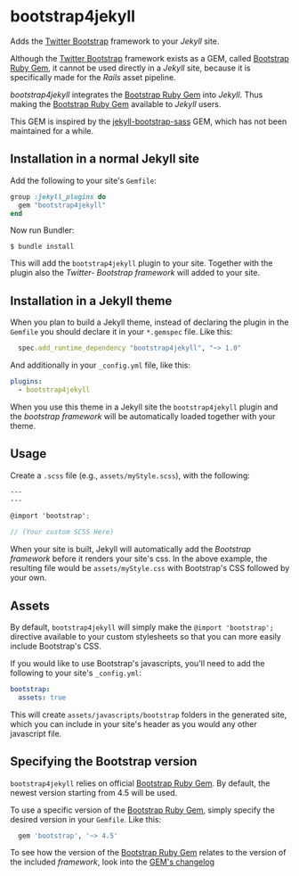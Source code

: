 # bootstrap4jekyll
Adds the 
[Twitter Bootstrap](https://getbootstrap.com/)
framework to your _Jekyll_ site.

Although the
[Twitter Bootstrap](https://getbootstrap.com/)
framework exists as a GEM, called [Bootstrap Ruby Gem][BRG],
it cannot be used directly in a _Jekyll_ site, because it is specifically made for the
_Rails_ asset pipeline.

_bootstrap4jekyll_ integrates the 
[Bootstrap Ruby Gem][BRG]
into _Jekyll_. Thus making the [Bootstrap Ruby Gem][BRG]
available to _Jekyll_ users.

This GEM is inspired by the 
[jekyll-bootstrap-sass](https://github.com/benbalter/jekyll-bootstrap-sass) GEM,
which has not been maintained for a while.

## Installation in a normal Jekyll site

Add the following to your site's `Gemfile`:

```ruby
group :jekyll_plugins do
  gem "bootstrap4jekyll"
end
```
Now run Bundler:

```console
$ bundle install
```
This will add the `bootstrap4jekyll` plugin to your site. Together with the plugin also the _Twitter-
Bootstrap framework_ will added to your site.

## Installation in a Jekyll theme

When you plan to build a Jekyll theme, instead of declaring the plugin in the `Gemfile` you 
should declare it in your `*.gemspec` file. Like this:

```ruby
  spec.add_runtime_dependency "bootstrap4jekyll", "~> 1.0"
```

And additionally in your `_config.yml` file, like this:
```yaml
plugins:
  - bootstrap4jekyll
```

When you use this theme in a Jekyll site the `bootstrap4jekyll` plugin 
and the _bootstrap framework_ will be automatically loaded 
together with your theme.

## Usage

Create a `.scss` file (e.g., `assets/myStyle.scss`), with the following:

```scss
---
---

@import 'bootstrap';

// (Your custom SCSS Here)
```
When your site is built, Jekyll will automatically add the _Bootstrap framework_ before it renders 
your site's css. In the above example, the resulting file would be `assets/myStyle.css` 
with Bootstrap's CSS followed by your own.

## Assets

By default, `bootstrap4jekyll` will simply make the `@import 'bootstrap';` directive available 
to your custom stylesheets so that you can more easily include Bootstrap's CSS.

If you would like to use Bootstrap's javascripts, you'll need to add the 
following to your site's `_config.yml`:

```yaml
bootstrap:
  assets: true
```
This will create `assets/javascripts/bootstrap` folders in the generated site, 
which you can include in your site's header as you would any other javascript file.

## Specifying the Bootstrap version

`bootstrap4jekyll` relies on official [Bootstrap Ruby Gem][BRG].
By default, the newest version starting from 4.5 will be used.

To use a specific version of the [Bootstrap Ruby Gem][BRG], simply specify the desired version in your `Gemfile`.
Like this:

```ruby
  gem 'bootstrap', '~> 4.5'
```

To see how the version of the [Bootstrap Ruby Gem][BRG] relates to the version of the included
_framework_, look into the [GEM's changelog][BRGchangeLog]


[BRG]: https://rubygems.org/gems/bootstrap
[BRGchangeLog]: https://github.com/twbs/bootstrap-rubygem/blob/master/CHANGELOG.md
